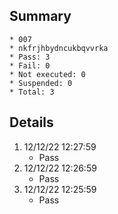 ## Summary
	* 007
	* nkfrjhbydncukbqvvrka
	* Pass: 3
	* Fail: 0
	* Not executed: 0
	* Suspended: 0
	* Total: 3
## Details
1. 12/12/22 12:27:59
	* Pass
2. 12/12/22 12:26:59
	* Pass
3. 12/12/22 12:25:59
	* Pass
